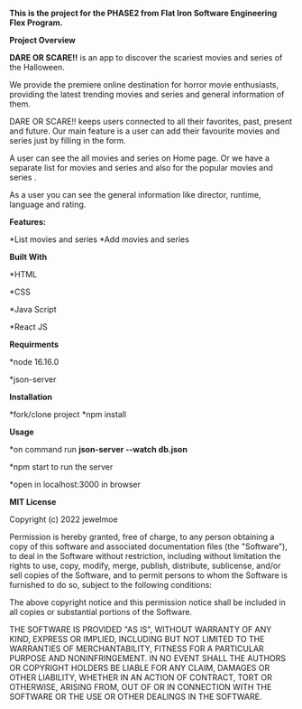 **This is the project for the PHASE2 from Flat Iron Software Engineering Flex Program.**


**Project Overview**

**DARE OR SCARE!!**    is an app to discover the scariest movies and series of the Halloween.

We provide  the premiere online destination for horror movie enthusiasts, providing the latest trending movies and series and general information of them.

DARE OR SCARE!! keeps users connected to all their favorites, past, present and future. Our main feature is  a user can add their favourite movies and series just by filling in the form.

A user can see the all movies and series on Home page. Or we have a separate list for movies and series and also for the popular movies and series .

As a user you can see the general information like director, runtime, language and rating. 


**Features:**

  
*List movies and series
*Add movies and series

**Built With**

*HTML

*CSS

*Java Script

*React JS

**Requirments**

*node 16.16.0

*json-server

**Installation**

*fork/clone project
*npm install
 
**Usage**

*on command run **json-server --watch db.json**

*npm start to run the server

*open in localhost:3000 in browser



**MIT License**

Copyright (c) 2022 jewelmoe

Permission is hereby granted, free of charge, to any person obtaining a copy
of this software and associated documentation files (the "Software"), to deal
in the Software without restriction, including without limitation the rights
to use, copy, modify, merge, publish, distribute, sublicense, and/or sell
copies of the Software, and to permit persons to whom the Software is
furnished to do so, subject to the following conditions:

The above copyright notice and this permission notice shall be included in all
copies or substantial portions of the Software.

THE SOFTWARE IS PROVIDED "AS IS", WITHOUT WARRANTY OF ANY KIND, EXPRESS OR
IMPLIED, INCLUDING BUT NOT LIMITED TO THE WARRANTIES OF MERCHANTABILITY,
FITNESS FOR A PARTICULAR PURPOSE AND NONINFRINGEMENT. IN NO EVENT SHALL THE
AUTHORS OR COPYRIGHT HOLDERS BE LIABLE FOR ANY CLAIM, DAMAGES OR OTHER
LIABILITY, WHETHER IN AN ACTION OF CONTRACT, TORT OR OTHERWISE, ARISING FROM,
OUT OF OR IN CONNECTION WITH THE SOFTWARE OR THE USE OR OTHER DEALINGS IN THE
SOFTWARE.




